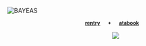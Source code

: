 <p align="center">
  <p align="center">
    
  ![BAYEAS](https://github.com/user-attachments/assets/9653158d-e0d3-4d6a-b975-8f44978ffc06)

<div align="center">
  
<sup>[**rentry**](https://rentry.co/starpkm)⠀⠀✦⠀⠀[**atabook**](https://starpkmn.atabook.org)⠀⠀</sub></sup>

<div align="center"> 
  
![](https://komarev.com/ghpvc/?username=KAZUMAJl&color=87b6c8&label=★&style=plastic&base=)
